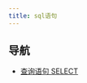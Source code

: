 ```yaml
---
title: sql语句
---
```



## 导航

<!-- - [创建 CREATE]() -->
- [查询语句 SELECT](./select.md)
<!-- - [新增语句 INSERT]() -->
